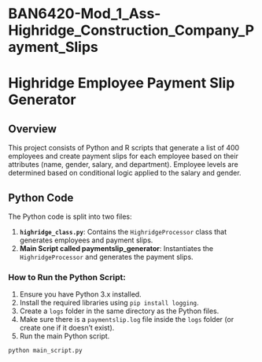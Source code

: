 # BAN6420-Mod_1_Ass-Highridge_Construction_Company_Payment_Slips

# Highridge Employee Payment Slip Generator

## Overview
This project consists of Python and R scripts that generate a list of 400 employees and create payment slips for each employee based on their attributes (name, gender, salary, and department). Employee levels are determined based on conditional logic applied to the salary and gender.

## Python Code
The Python code is split into two files:

1. **`highridge_class.py`**: Contains the `HighridgeProcessor` class that generates employees and payment slips.
2. **Main Script called paymentslip_generator**: Instantiates the `HighridgeProcessor` and generates the payment slips.

### How to Run the Python Script:
1. Ensure you have Python 3.x installed.
2. Install the required libraries using `pip install logging`.
3. Create a `logs` folder in the same directory as the Python files.
4. Make sure there is a `paymentslip.log` file inside the `logs` folder (or create one if it doesn’t exist).
5. Run the main Python script.

```bash
python main_script.py
